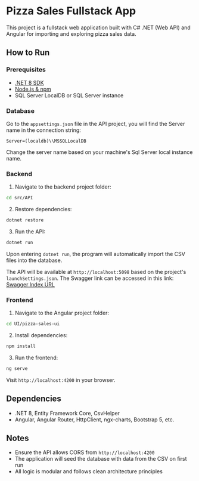 # Pizza Sales Fullstack App

This project is a fullstack web application built with C# .NET (Web API) and Angular for importing and exploring pizza sales data.

## How to Run

### Prerequisites
- [.NET 8 SDK](https://dotnet.microsoft.com/en-us/download/dotnet/8.0)
- [Node.js & npm](https://nodejs.org/)
- SQL Server LocalDB or SQL Server instance

### Database
Go to the `appsettings.json` file in the API project, you will find the Server name in the connection string:

`Server=(localdb)\\MSSQLLocalDB`

Change the server name based on your machine's Sql Server local instance name.

### Backend
1. Navigate to the backend project folder:
```bash
cd src/API
```
2. Restore dependencies:
```bash
dotnet restore
```
3. Run the API:
```bash
dotnet run
```

Upon entering `dotnet run`, the program will automatically import the CSV files into the database.

The API will be available at `http://localhost:5098` based on the project's `launchSettings.json`.
The Swagger link can be accessed in this link: [Swagger Index URL](http://localhost:5098/swagger/index.html)

### Frontend
1. Navigate to the Angular project folder:
```bash
cd UI/pizza-sales-ui
```
2. Install dependencies:
```bash
npm install
```
3. Run the frontend:
```bash
ng serve
```
Visit `http://localhost:4200` in your browser.

## Dependencies
- .NET 8, Entity Framework Core, CsvHelper
- Angular, Angular Router, HttpClient, ngx-charts, Bootstrap 5, etc.

## Notes
- Ensure the API allows CORS from `http://localhost:4200`
- The application will seed the database with data from the CSV on first run
- All logic is modular and follows clean architecture principles
